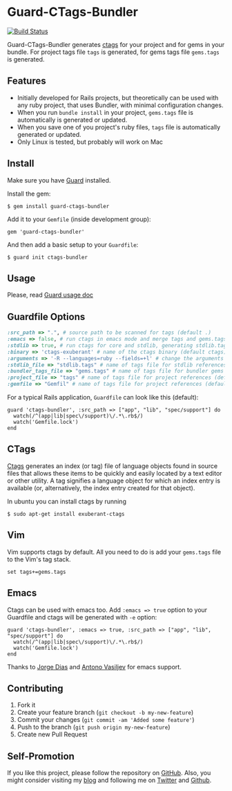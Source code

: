# Guard-CTags-Bundler

[![Build Status](https://secure.travis-ci.org/ivalkeen/guard-ctags-bundler.png)](http://travis-ci.org/ivalkeen/guard-ctags-bundler)

Guard-CTags-Bundler generates [ctags](http://ctags.sourceforge.net) for your project and for gems in your bundle. For project tags file `tags` is generated, for gems tags file `gems.tags` is generated.

Features
-

* Initially developed for Rails projects, but theoretically can be used with any ruby project, that uses Bundler, with minimal configuration changes.
* When you run `bundle install` in your project, `gems.tags` file is automatically is generated or updated.
* When you save one of you project's ruby files, `tags` file is automatically generated or updated.
* Only Linux is tested, but probably will work on Mac

## Install

Make sure you have [Guard](http://github.com/guard/guard) installed.

Install the gem:

    $ gem install guard-ctags-bundler

Add it to your `Gemfile` (inside development group):

    gem 'guard-ctags-bundler'

And then add a basic setup to your `Guardfile`:

    $ guard init ctags-bundler

## Usage

Please, read [Guard usage doc](https://github.com/guard/guard#readme)

## Guardfile Options

``` ruby
:src_path => ".", # source path to be scanned for tags (default .)
:emacs => false, # run ctags in emacs mode and merge tags and gems.tags into TAGS file
:stdlib => true, # run ctags for core and stdlib, generating stdlib.tags (default false)
:binary => 'ctags-exuberant' # name of the ctags binary (default ctags)
:arguments => '-R --languages=ruby --fields=+l' # change the arguments passed to ctags (default '-R --languages=ruby')
:stdlib_file => "stdlib.tags" # name of tags file for stdlib references (default stdlib.tags)
:bundler_tags_file => "gems.tags" # name of tags file for bundler gems references (default gems.tags)
:project_file => "tags" # name of tags file for project references (default tags)
:gemfile => "Gemfil" # name of tags file for project references (default 'Gemfile')
```

For a typical Rails application, `Guardfile` can look like this (default):

    guard 'ctags-bundler', :src_path => ["app", "lib", "spec/support"] do
      watch(/^(app|lib|spec\/support)\/.*\.rb$/)
      watch('Gemfile.lock')
    end

## CTags

[Ctags](http://ctags.sourceforge.net) generates an index (or tag) file of language objects found in source files that allows these items to be quickly and easily located by a text editor or other utility. A tag signifies a language object for which an index entry is available (or, alternatively, the index entry created for that object).

In ubuntu you can install ctags by running

    $ sudo apt-get install exuberant-ctags

## Vim

Vim supports ctags by default. All you need to do is add your `gems.tags` file to the Vim's tag stack.

    set tags+=gems.tags

## Emacs

Ctags can be used with emacs too. Add `:emacs => true` option to your Guardfile and ctags will be generated with `-e` option:

    guard 'ctags-bundler', :emacs => true, :src_path => ["app", "lib", "spec/support"] do
      watch(/^(app|lib|spec\/support)\/.*\.rb$/)
      watch('Gemfile.lock')
    end

Thanks to [Jorge Dias](https://github.com/diasjorge) and [Antono Vasiljev](https://github.com/antono) for emacs support.

## Contributing

1. Fork it
2. Create your feature branch (`git checkout -b my-new-feature`)
3. Commit your changes (`git commit -am 'Added some feature'`)
4. Push to the branch (`git push origin my-new-feature`)
5. Create new Pull Request

## Self-Promotion

If you like this project, please follow the repository on [GitHub](https://github.com/ivalkeen/guard-ctags-bundler). Also, you might consider visiting my [blog](http://www.tkalin.com) and following me on [Twitter](https://twitter.com/ivalkeen) and [Github](https://github.com/ivalkeen).

